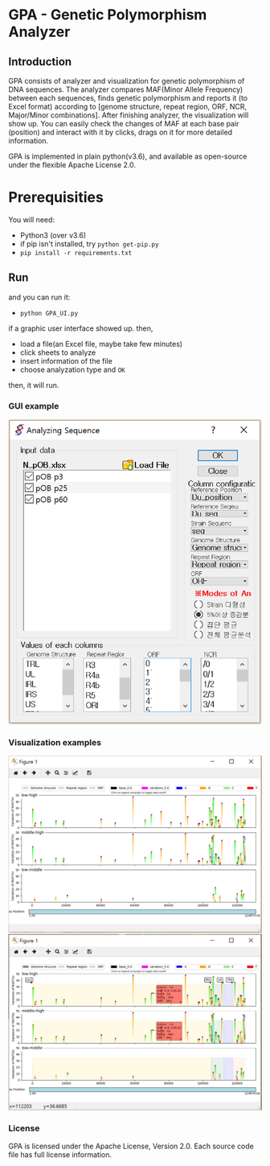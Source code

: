 # GPA - Genetic Polymorphism Analyzer

## Introduction

GPA consists of analyzer and visualization for genetic polymorphism of DNA sequences.
The analyzer compares MAF(Minor Allele Frequency) between each sequences, finds genetic polymorphism and reports it (to Excel format) according to [genome structure, repeat region, ORF, NCR, Major/Minor combinations].
After finishing analyzer, the visualization will show up. You can easily check the changes of MAF at each base pair (position) and interact with it by clicks, drags on it for more detailed information.

GPA is implemented in plain python(v3.6), and available as open-source under the flexible Apache License 2.0.

# Prerequisities

You will need:

* Python3 (over v3.6)
* if pip isn't installed, try `python get-pip.py`
* `pip install -r requirements.txt`

## Run
and you can run it:

* `python GPA_UI.py`

if a graphic user interface showed up. then,

* load a file(an Excel file, maybe take few minutes)
* click sheets to analyze
* insert information of the file
* choose analyzation type and `OK` 

then, it will run.

### GUI example
![Image](asset/GUI.PNG)

### Visualization examples
![Image](asset/visualization.PNG)
![Image](asset/visualization-3.JPG)


### License

GPA is licensed under the Apache License, Version 2.0.
Each source code file has full license information.
